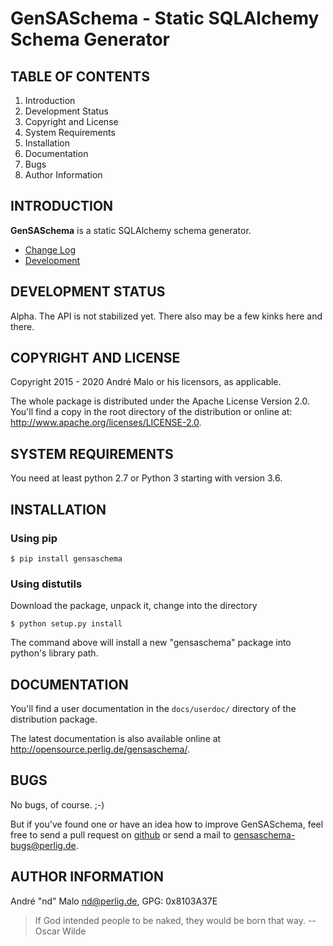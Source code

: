 # GenSASchema - Static SQLAlchemy Schema Generator

TABLE OF CONTENTS
-----------------

1. Introduction
1. Development Status
1. Copyright and License
1. System Requirements
1. Installation
1. Documentation
1. Bugs
1. Author Information


## INTRODUCTION

**GenSASchema** is a static SQLAlchemy schema generator.

* [Change Log](docs/CHANGES)
* [Development](docs/DEVELOPMENT.md)


DEVELOPMENT STATUS
------------------

Alpha.
The API is not stabilized yet. There also may be a few kinks here and there.


## COPYRIGHT AND LICENSE

Copyright 2015 - 2020
André Malo or his licensors, as applicable.

The whole package is distributed under the Apache License Version 2.0.
You'll find a copy in the root directory of the distribution or online
at: <http://www.apache.org/licenses/LICENSE-2.0>.


## SYSTEM REQUIREMENTS

You need at least python 2.7 or Python 3 starting with version 3.6.


## INSTALLATION

### Using pip

```
$ pip install gensaschema
```


### Using distutils

Download the package, unpack it, change into the directory

```
$ python setup.py install
```

The command above will install a new "gensaschema" package into python's
library path.


## DOCUMENTATION

You'll find a user documentation in the `docs/userdoc/` directory of the
distribution package.

The latest documentation is also available online at
<http://opensource.perlig.de/gensaschema/>.


## BUGS

No bugs, of course. ;-)

But if you've found one or have an idea how to improve GenSASchema, feel free to
send a pull request on [github](https://github.com/ndparker/gensaschema) or
send a mail to <gensaschema-bugs@perlig.de>.


## AUTHOR INFORMATION

André "nd" Malo <nd@perlig.de>, GPG: 0x8103A37E


>  If God intended people to be naked, they would be born that way.
>                                                   -- Oscar Wilde
